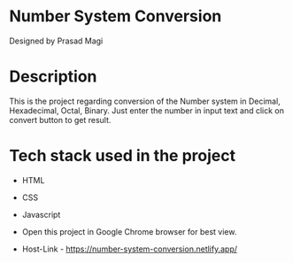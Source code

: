 # Number System Conversion
Designed by Prasad Magi

# Description
 This is the project regarding conversion of the Number system in Decimal, Hexadecimal, Octal, Binary. Just enter the number in input text and click on convert button to get result.
 
 # Tech stack used in the project
 * HTML
 * CSS
 * Javascript

* Open this project in Google Chrome browser for best view.

* Host-Link - https://number-system-conversion.netlify.app/



